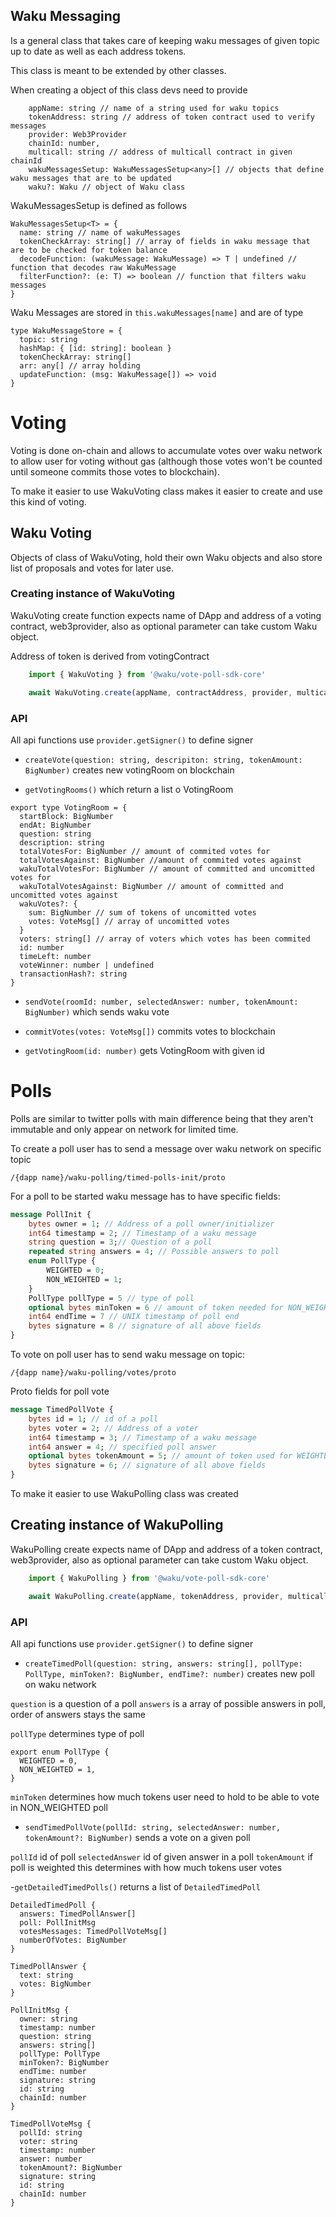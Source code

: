 ## Waku Messaging

Is a general class that takes care of keeping waku messages of given topic up to date as well as each address tokens.

This class is meant to be extended by other classes.

When creating a object of this class devs need to provide

``` 
    appName: string // name of a string used for waku topics
    tokenAddress: string // address of token contract used to verify messages
    provider: Web3Provider
    chainId: number,
    multicall: string // address of multicall contract in given chainId
    wakuMessagesSetup: WakuMessagesSetup<any>[] // objects that define waku messages that are to be updated
    waku?: Waku // object of Waku class
```

WakuMessagesSetup is defined as follows

```
WakuMessagesSetup<T> = {
  name: string // name of wakuMessages
  tokenCheckArray: string[] // array of fields in waku message that are to be checked for token balance
  decodeFunction: (wakuMessage: WakuMessage) => T | undefined // function that decodes raw WakuMessage
  filterFunction?: (e: T) => boolean // function that filters waku messages
}
```

Waku Messages are stored in `this.wakuMessages[name]` and are of type 

```
type WakuMessageStore = {
  topic: string 
  hashMap: { [id: string]: boolean }
  tokenCheckArray: string[]
  arr: any[] // array holding 
  updateFunction: (msg: WakuMessage[]) => void
}
```

# Voting 

Voting is done on-chain and allows to accumulate votes over waku network to allow user for voting without gas (although those votes won't be counted until someone commits those votes to blockchain).

To make it easier to use WakuVoting class makes it easier to create and use this kind of voting.

## Waku Voting

Objects of class of WakuVoting, hold their own Waku objects and also store list of proposals and votes for later use.

### Creating instance of WakuVoting

WakuVoting create function expects name of DApp and address of a voting contract, web3provider, also as optional parameter can take custom Waku object.

Address of token is derived from votingContract

```ts
    import { WakuVoting } from '@waku/vote-poll-sdk-core'

    await WakuVoting.create(appName, contractAddress, provider, multicallAddress, waku)
```

### API

All api functions use `provider.getSigner()` to define signer

- `createVote(question: string, descripiton: string, tokenAmount: BigNumber)` creates new votingRoom on blockchain

- `getVotingRooms()` which return a list o VotingRoom

```
export type VotingRoom = {
  startBlock: BigNumber
  endAt: BigNumber
  question: string
  description: string
  totalVotesFor: BigNumber // amount of commited votes for
  totalVotesAgainst: BigNumber //amount of commited votes against
  wakuTotalVotesFor: BigNumber // amount of committed and uncomitted votes for
  wakuTotalVotesAgainst: BigNumber // amount of committed and uncomitted votes against
  wakuVotes?: {
    sum: BigNumber // sum of tokens of uncomitted votes
    votes: VoteMsg[] // array of uncomitted votes
  }
  voters: string[] // array of voters which votes has been commited
  id: number
  timeLeft: number
  voteWinner: number | undefined
  transactionHash?: string
}
```

- `sendVote(roomId: number, selectedAnswer: number, tokenAmount: BigNumber)` which sends waku vote

- `commitVotes(votes: VoteMsg[])` commits votes to blockchain

- `getVotingRoom(id: number)` gets VotingRoom with given id

# Polls

Polls are similar to twitter polls with main difference being that they aren't immutable and only appear on network for limited time. 

To create a poll user has to send a message over waku network on specific topic 

`/{dapp name}/waku-polling/timed-polls-init/proto`

For a poll to be started waku message has to have specific fields:

```proto
message PollInit {
    bytes owner = 1; // Address of a poll owner/initializer
    int64 timestamp = 2; // Timestamp of a waku message
    string question = 3;// Question of a poll
    repeated string answers = 4; // Possible answers to poll
    enum PollType {
        WEIGHTED = 0;
        NON_WEIGHTED = 1;
    }
    PollType pollType = 5 // type of poll
    optional bytes minToken = 6 // amount of token needed for NON_WEIGHTED poll to be able to vote
    int64 endTime = 7 // UNIX timestamp of poll end
    bytes signature = 8 // signature of all above fields
}
```

To vote on poll user has to send waku message on topic:

`/{dapp name}/waku-polling/votes/proto`

Proto fields for poll vote

```proto
message TimedPollVote {
    bytes id = 1; // id of a poll
    bytes voter = 2; // Address of a voter
    int64 timestamp = 3; // Timestamp of a waku message
    int64 answer = 4; // specified poll answer
    optional bytes tokenAmount = 5; // amount of token used for WEIGHTED voting
    bytes signature = 6; // signature of all above fields
}
```

To make it easier to use WakuPolling class was created

## Creating instance of WakuPolling

WakuPolling create expects name of DApp and address of a token contract, web3provider, also as optional parameter can take custom Waku object.

```ts
    import { WakuPolling } from '@waku/vote-poll-sdk-core'

    await WakuPolling.create(appName, tokenAddress, provider, multicallAddress, waku)
```


### API

All api functions use `provider.getSigner()` to define signer

- `createTimedPoll(question: string, answers: string[], pollType: PollType, minToken?: BigNumber, endTime?: number)` creates new poll on waku network 

`question` is a question of a poll
`answers` is a array of possible answers in poll, order of answers stays the same

`pollType` determines type of poll

```
export enum PollType {
  WEIGHTED = 0,
  NON_WEIGHTED = 1,
}
```

`minToken` determines how much tokens user need to hold to be able to vote in NON_WEIGHTED poll

- `sendTimedPollVote(pollId: string, selectedAnswer: number, tokenAmount?: BigNumber)` sends a vote on a given poll

`pollId` id of poll
`selectedAnswer` id of given answer in a poll
`tokenAmount` if poll is weighted this determines with how much tokens user votes

-`getDetailedTimedPolls()` returns a list of `DetailedTimedPoll`

```
DetailedTimedPoll {
  answers: TimedPollAnswer[]
  poll: PollInitMsg
  votesMessages: TimedPollVoteMsg[]
  numberOfVotes: BigNumber
}

TimedPollAnswer {
  text: string
  votes: BigNumber
}

PollInitMsg {
  owner: string
  timestamp: number
  question: string
  answers: string[]
  pollType: PollType
  minToken?: BigNumber
  endTime: number
  signature: string
  id: string
  chainId: number
}

TimedPollVoteMsg {
  pollId: string
  voter: string
  timestamp: number
  answer: number
  tokenAmount?: BigNumber
  signature: string
  id: string
  chainId: number
}
```
